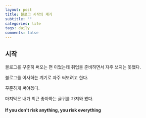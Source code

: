 ```yaml
---
layout: post
title: 블로그 시작의 계기
subtitle: ""
categories: life
tags: daily
comments: false
---
```


## 시작

블로그를 꾸준히 써오는 편 이었는데 취업을 준비하면서 자주 쓰지는 못했다.

블로그를 이사하는 계기로 자주 써보려고 한다.

꾸준하게 써야겠다.

마지막은 내가 최근 좋아하는 글귀를 가져와 봤다.

#### If you don't risk anything, you risk everything